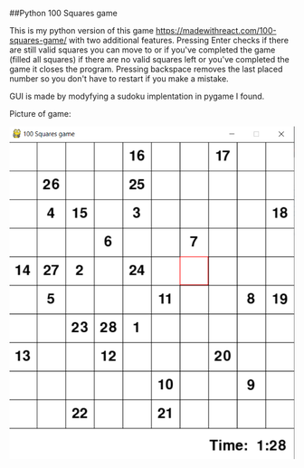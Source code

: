 ##Python 100 Squares game

This is my python version of this game https://madewithreact.com/100-squares-game/ with two additional features. 
Pressing Enter checks if there are still valid squares you can move to or if you've
completed the game (filled all squares) if there are no valid squares left or you've completed the game
it closes the program. Pressing backspace removes the last placed number so you don't have to restart
if you make a mistake. 

GUI is made by modyfying a sudoku implentation in pygame I found. 

Picture of game:

![](Game.PNG)